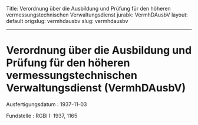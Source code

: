 Title: Verordnung über die Ausbildung und Prüfung für den höheren vermessungstechnischen
  Verwaltungsdienst
jurabk: VermhDAusbV
layout: default
origslug: vermhdausbv
slug: vermhdausbv

---

# Verordnung über die Ausbildung und Prüfung für den höheren vermessungstechnischen Verwaltungsdienst (VermhDAusbV)

Ausfertigungsdatum
:   1937-11-03

Fundstelle
:   RGBl I: 1937, 1165


